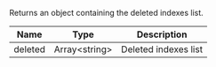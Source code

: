 Returns an object containing the deleted indexes list.

| Name | Type | Description
|------|------|-------------
| deleted | Array&lt;string&gt; | Deleted indexes list
